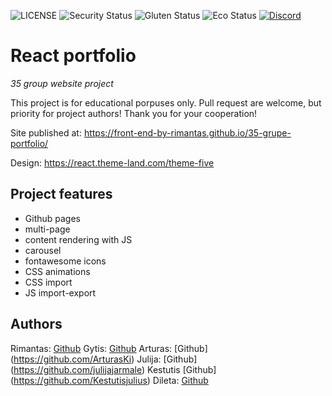 ![LICENSE](https://img.shields.io/badge/license-MIT-blue.svg?style=flat-square)
![Security Status](https://img.shields.io/security-headers?label=Security&url=https%3A%2F%2Fgithub.com&style=flat-square)
![Gluten Status](https://img.shields.io/badge/Gluten-Free-green.svg)
![Eco Status](https://img.shields.io/badge/ECO-Friendly-green.svg)
[![Discord](https://discord.com/api/guilds/571393319201144843/widget.png)](https://discord.gg/dRwW4rw)

# React portfolio

_35 group website project_

This project is for educational porpuses only. Pull request are welcome, but priority for project authors! Thank you for your cooperation!

Site published at: https://front-end-by-rimantas.github.io/35-grupe-portfolio/

Design: https://react.theme-land.com/theme-five

## Project features

-   Github pages
-   multi-page
-   content rendering with JS
-   carousel
-   fontawesome icons
-   CSS animations
-   CSS import
-   JS import-export

## Authors

Rimantas: [Github](https://github.com/belauzas)
Gytis: [Github](https://github.com/LeoGytis)
Arturas: [Github] (https://github.com/ArturasKi)
Julija: [Github] (https://github.com/julijajarmale)
Kestutis [Github] (https://github.com/Kestutisjulius)
Dileta: [Github](https://github.com/BagiraNord)